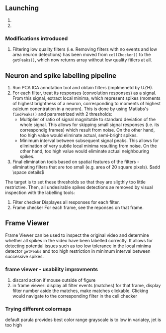 ## Launching
1.
1.


### Modifications introduced
1. Filtering low quality filters (i.e. Removing filters with no events and low area neuron detections) has been moved from `cellChecker()` to the `getPeaks()`, which now returns array without low quality fitlers at all.

## Neuron and spike labelling pipeline
1. Run PCA ICA annotation tool and obtain filters (implmenetd by UZH).
1. For each filter, treat its responses (convolution     responses) as a signal. From this signal, extract local minima, which represent spikes (moments of highest brightness of a neuron, corresponding to moments of highest calcium conentration in a neuron). This is done by using Matlabs's `findPeaks()` and parametrized with 2 thresholds: 
    - Multiplier of ratio of signal magnitutde to standard deviation of the whole signal. This allows for skipping small signal responses (i.e. its correspondig frames) which result from noise. On the other hand, too high value would eliminate actual, semi-bright spikes.
    - Minimum interval between subsequent signal peaks. This allows for elimination of very subtle local minima resulting from noise. On the other hand, too high value would eliminate actual neighbouring spikes.
1. Final elimination tools based on spatial features of the filters - eliminating filters that are too small (e.g. area of 20 square pixels). 
$add \space details$

The target is to set these thresholds so that they are sligthly too little restrictive. Then, all undesirable spikes detections ae removed by visual inspection with the labelling tools:

1. Filter checker
  Displayes all responses for each filter.
2. Frame checker
For each frame, see the reponses on that frame. 



## Frame Viewer
Frame Viewer can be used to inspect the original video and determine whether all spikes in the video have been labelled correctly. It allows for detecting potential issues such as too low tolerance in the local minima detector `getPeaks` and too high restriction in minimum interval between successive spikes. 

### frame viewer - usability improvments 
1. discard action if mouse outside of figure
2. in frame viewer: display all filter events (matches) for that frame, display filter number aside the matches, make matches clickable. Clicking would navigate to the corresponding filter in the cell checker


### Trying different colormaps
default parula provides best color range
grayscale is to low in variatey, jet is too high  
